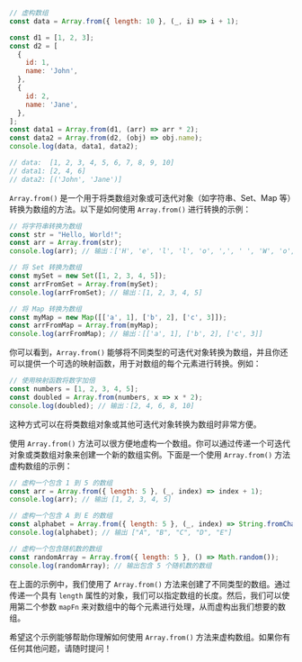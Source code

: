 ```js
// 虚构数组
const data = Array.from({ length: 10 }, (_, i) => i + 1);

const d1 = [1, 2, 3];
const d2 = [
  {
    id: 1,
    name: 'John',
  },
  {
    id: 2,
    name: 'Jane',
  },
];
const data1 = Array.from(d1, (arr) => arr * 2);
const data2 = Array.from(d2, (obj) => obj.name);
console.log(data, data1, data2);

// data:  [1, 2, 3, 4, 5, 6, 7, 8, 9, 10]
// data1: [2, 4, 6]
// data2: [('John', 'Jane')]
```

`Array.from()` 是一个用于将类数组对象或可迭代对象（如字符串、Set、Map 等）转换为数组的方法。以下是如何使用 `Array.from()` 进行转换的示例：

```javascript
// 将字符串转换为数组
const str = "Hello, World!";
const arr = Array.from(str);
console.log(arr); // 输出：['H', 'e', 'l', 'l', 'o', ',', ' ', 'W', 'o', 'r', 'l', 'd', '!']

// 将 Set 转换为数组
const mySet = new Set([1, 2, 3, 4, 5]);
const arrFromSet = Array.from(mySet);
console.log(arrFromSet); // 输出：[1, 2, 3, 4, 5]

// 将 Map 转换为数组
const myMap = new Map([['a', 1], ['b', 2], ['c', 3]]);
const arrFromMap = Array.from(myMap);
console.log(arrFromMap); // 输出：[['a', 1], ['b', 2], ['c', 3]]
```

你可以看到，`Array.from()` 能够将不同类型的可迭代对象转换为数组，并且你还可以提供一个可选的映射函数，用于对数组的每个元素进行转换。例如：

```javascript
// 使用映射函数将数字加倍
const numbers = [1, 2, 3, 4, 5];
const doubled = Array.from(numbers, x => x * 2);
console.log(doubled); // 输出：[2, 4, 6, 8, 10]
```

这种方式可以在将类数组对象或其他可迭代对象转换为数组时非常方便。

使用 `Array.from()` 方法可以很方便地虚构一个数组。你可以通过传递一个可迭代对象或类数组对象来创建一个新的数组实例。下面是一个使用 `Array.from()` 方法虚构数组的示例：

```javascript
// 虚构一个包含 1 到 5 的数组
const arr = Array.from({ length: 5 }, (_, index) => index + 1);
console.log(arr); // 输出 [1, 2, 3, 4, 5]

// 虚构一个包含 A 到 E 的数组
const alphabet = Array.from({ length: 5 }, (_, index) => String.fromCharCode(65 + index));
console.log(alphabet); // 输出 ["A", "B", "C", "D", "E"]

// 虚构一个包含随机数的数组
const randomArray = Array.from({ length: 5 }, () => Math.random());
console.log(randomArray); // 输出包含 5 个随机数的数组
```

在上面的示例中，我们使用了 `Array.from()` 方法来创建了不同类型的数组。通过传递一个具有 `length` 属性的对象，我们可以指定数组的长度。然后，我们可以使用第二个参数 `mapFn` 来对数组中的每个元素进行处理，从而虚构出我们想要的数组。

希望这个示例能够帮助你理解如何使用 `Array.from()` 方法来虚构数组。如果你有任何其他问题，请随时提问！